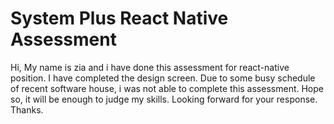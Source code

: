 # System Plus React Native Assessment

Hi, My name is zia and i have done this assessment for react-native position.
I have completed the design screen.
Due to some busy schedule of recent software house, i was not able to complete this assessment.
Hope so, it will be enough to judge my skills.
Looking forward for your response.
Thanks.
